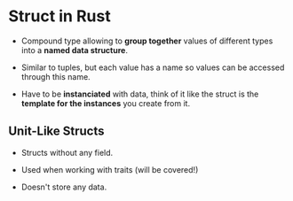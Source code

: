 # Struct in Rust

* Compound type allowing to __group together__ values of different types into a __named data structure__.

* Similar to tuples, but each value has a name so values can be accessed through this name.

* Have to be __instanciated__ with data, think of it like the struct is the __template for the instances__ you create from it.

## Unit-Like Structs

* Structs without any field.

* Used when working with traits (will be covered!)

* Doesn't store any data.


